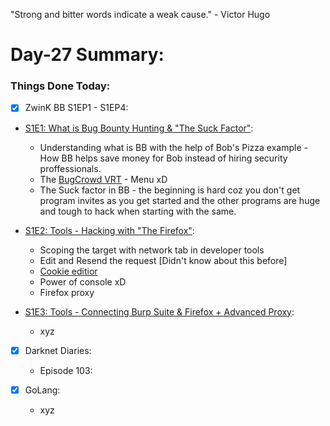 "Strong and bitter words indicate a weak cause." - Victor Hugo

# Day-27 Summary:

### Things Done Today:

- [X]	ZwinK BB S1EP1 - S1EP4:
  - [S1E1: What is Bug Bounty Hunting & "The Suck Factor"](https://www.youtube.com/watch?v=aDa0ymSrS7U):
    - Understanding what is BB with the help of Bob's Pizza example - How BB helps save money for Bob instead of hiring security proffessionals.
    - The [BugCrowd VRT](https://bugcrowd.com/vulnerability-rating-taxonomy) - Menu xD
    - The Suck factor in BB - the beginning is hard coz you don't get program invites as you get started and the other programs are huge and tough to hack when starting with the same.

  - [S1E2: Tools - Hacking with "The Firefox"](https://www.youtube.com/watch?v=V7Xt9IeuSoE):
    - Scoping the target with network tab in developer tools
    - Edit and Resend the request [Didn't know about this before]
    - [Cookie editior](https://addons.mozilla.org/en-US/firefox/addon/cookie-editor/)
    - Power of console xD
    - Firefox proxy 
    
  - [S1E3: Tools - Connecting Burp Suite & Firefox + Advanced Proxy](https://www.youtube.com/watch?v=iM6OVwFyQL0):
    - xyz


- [X] Darknet Diaries:
  - Episode 103: 


- [X] GoLang:
  - xyz
